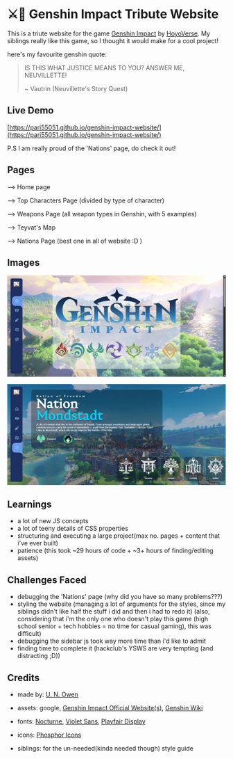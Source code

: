 #  ⚔️💫 Genshin Impact Tribute Website
This is a triute website for the game [Genshin Impact](https://genshin.hoyoverse.com/en/home) by [HoyoVerse](https://www.hoyoverse.com/en-us/). My siblings really like this game, so I thought it would make for a cool project!


here's my favourite genshin quote:
> IS THIS WHAT JUSTICE MEANS TO YOU? ANSWER ME, NEUVILLETTE!
> 
> ~ Vautrin (Neuvillette's Story Quest)




## Live Demo
[https://pari55051.github.io/genshin-impact-website/](https://pari55051.github.io/genshin-impact-website/)

P.S   I am really proud of the 'Nations' page, do check it out!


## Pages
--> Home page

--> Top Characters Page (divided by type of character)

--> Weapons Page (all weapon types in Genshin, with 5 examples)

--> Teyvat's Map

--> Nations Page (best one in all of website :D )



## Images

![home page](./images/home.png)

![nations page](./images/nations.png)



## Learnings
- a lot of new JS concepts
- a lot of teeny details of CSS properties
- structuring and executing a large project(max no. pages + content that i've ever built)
- patience (this took ~29 hours of code + ~3+ hours of finding/editing assets)



## Challenges Faced
- debugging the 'Nations' page (why did you have so many problems???)
- styling the website (managing a lot of arguments for the styles, since my siblings didn't like half the stuff i did and then i had to redo it) (also, considering that i'm the only one who doesn't play this game (high school senior + tech hobbies = no time for casual gaming), this was difficult)
- debugging the sidebar js took way more time than i'd like to admit
- finding time to complete it (hackclub's YSWS are very tempting (and distracting ;D))



## Credits
- made by: [U. N. Owen](https://github.com/pari55051)

- assets: google, [Genshin Impact Official Website(s)](https://genshin.hoyoverse.com/en/home?utm_source=fab&utm_medium=home), [Genshin Wiki](https://genshin-impact.fandom.com/wiki/Genshin_Impact_Wiki)
- fonts: [Nocturne](https://github.com/warszawskie-kroje/nocturne/tree/maste), [Violet Sans](https://github.com/violetoffice/violet_sans), [Playfair Display](https://fonts.google.com/specimen/Playfair+Display)
- icons: [Phosphor Icons](https://phosphoricons.com/)
- siblings: for the un-needed(kinda needed though) style guide

